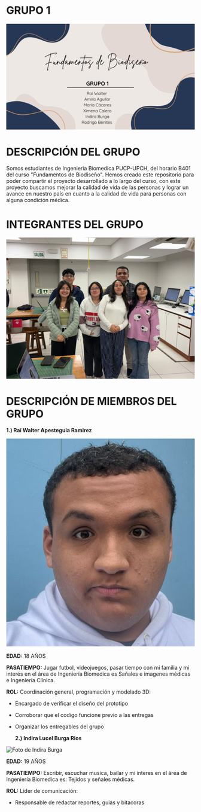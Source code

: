 # GRUPO 1

![Caratula de funbio](Imagenes/Trabajo%20funbio.png)

# DESCRIPCIÓN DEL GRUPO
Somos estudiantes de Ingenieria Biomedica PUCP-UPCH, del horario B401 del curso "Fundamentos de Biodiseño". Hemos creado este repositorio para poder compartir el proyecto desarrollado a lo largo del 
curso, con este proyecto buscamos mejorar la calidad de vida de las personas y lograr un avance en nuestro país en cuanto a la calidad de vida para personas con alguna condición médica. 

 # **INTEGRANTES DEL GRUPO**
![Foto grupal](https://github.com/mariaCaceresI/Funbio/blob/a3faf8bc43175b57df03b61a2b888478b332b407/Imagenes/6501df51-3a99-4ca0-a6cc-f6a17df2314f.jpg)
  
# DESCRIPCIÓN DE MIEMBROS DEL GRUPO

**1.) Raí Walter Apesteguia Ramirez**

![Foto de Raí Walter](https://github.com/mariaCaceresI/Funbio/blob/c6f16842383a9d6bbe9d610338ea95ab69842393/Imagenes/677cbd5f-246b-4bf9-b787-a7efa5dc9603.jpg)

**EDAD:** 18 AÑOS

**PASATIEMPO:** Jugar futbol, videojuegos, pasar tiempo con mi familia y mi interés en el área de Ingeniería Biomedica es Sañales e imagenes médicas e Ingeniería Clínica. 


**ROL:** Coordinación general, programación y modelado 3D: 
          
- Encargado de verificar el diseño del prototipo
          
- Corroborar que el codigo funcione previo a las entregas

- Organizar los entregables del grupo


  **2.) Indira Lucel Burga Rios**

![Foto de Indira Burga]([https://github.com/mariaCaceresI/Funbio/blob/c6f16842383a9d6bbe9d610338ea95ab69842393/Imagenes/677cbd5f-246b-4bf9-b787-a7efa5dc9603.jpg](https://github.com/mariaCaceresI/Funbio/blob/837eeca832f995dba1493452e93e67b7e7d26e61/Imagenes/1d320803-5344-4b6a-8807-77bc4263988d.jpg))

**EDAD:** 19 AÑOS

**PASATIEMPO:** Escribir, escuchar musica, bailar y mi interes en el área de Ingeniería Biomedica es: Tejidos y señales médicas. 


**ROL:** Líder de comunicación: 
          
- Responsable de redactar reportes, guias y bitacoras
           


                


                        













